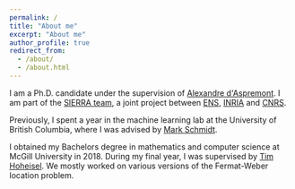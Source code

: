 ```yaml
---
permalink: /
title: "About me"
excerpt: "About me"
author_profile: true
redirect_from: 
  - /about/
  - /about.html
---
```


I am a Ph.D. candidate under the supervision of [Alexandre d'Aspremont](https://www.di.ens.fr/~aspremon/). I am part of the [SIERRA team](https://sierra-mlopt.github.io/), a joint project between [ENS](https://www.di.ens.fr/), [INRIA](https://www.inria.fr/fr/centre-inria-de-paris) and [CNRS](http://www.cnrs.fr/fr/page-daccueil).


Previously, I spent a year in the machine learning lab at the University of British Columbia, where I was advised by [Mark Schmidt](https://www.cs.ubc.ca/~schmidtm/).

I obtained my Bachelors degree in mathematics and computer science at McGill University in 2018. During my final year, I was supervised by [Tim Hoheisel](https://www.math.mcgill.ca/hoheisel/). We mostly worked on various versions of the Fermat-Weber location problem.
